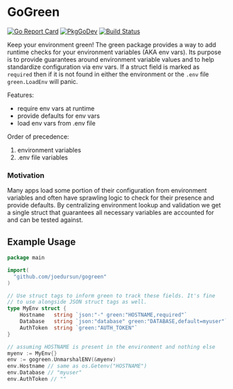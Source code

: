 # GoGreen

[![Go Report Card](https://goreportcard.com/badge/github.com/joedursun/gogreen)](https://goreportcard.com/report/github.com/joedursun/gogreen)
[![PkgGoDev](https://pkg.go.dev/badge/github.com/joedursun/gogreen)](https://pkg.go.dev/github.com/joedursun/gogreen)
[![Build Status](https://travis-ci.org/joedursun/gogreen.svg?branch=main)](https://travis-ci.org/joedursun/gogreen)

Keep your environment green! The green package provides a way to add runtime checks for your environment variables (AKA env vars). Its purpose is to provide guarantees around environment variable values and to help standardize configuration via env vars. If a struct field is marked as `required` then if it is not found in either the environment or the `.env` file `green.LoadEnv` will panic.

Features:
  - require env vars at runtime
  - provide defaults for env vars
  - load env vars from .env file

Order of precedence:
  1. environment variables
  2. .env file variables

### Motivation

Many apps load some portion of their configuration from environment variables and often have sprawling logic to check for their presence and provide defaults. By centralizing environment lookup and validation we get a single struct that guarantees all necessary variables are accounted for and can be tested against.



## Example Usage

```go
package main

import(
  "github.com/joedursun/gogreen"
)

// Use struct tags to inform green to track these fields. It's fine
// to use alongside JSON struct tags as well.
type MyEnv struct {
	Hostname   string `json:"-" green:"HOSTNAME,required"`
	Database   string `json:"database" green:"DATABASE,default=myuser"`
	AuthToken  string `green:"AUTH_TOKEN"`
}

// assuming HOSTNAME is present in the environment and nothing else
myenv := MyEnv{}
env := gogreen.UnmarshalENV(&myenv)
env.Hostname // same as os.Getenv("HOSTNAME")
env.Database // "myuser"
env.AuthToken // ""
```
